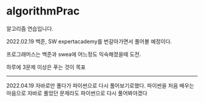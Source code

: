 # algorithmPrac
알고리즘 연습입니다. 

2022.02.19
백준, SW expertacademy를 번갈아가면서 풀어볼 예정이다.

프로그래머스는 백준과 swea에 어느정도 익숙해졌을때 도전.

하루에 3문제 이상은 푸는 것이 목표
______
2022.04.19
자바로만 풀다가 파이썬으로 다시 풀어보기로했다.
파이썬을 처음 배우는 마음으로 자바로 풀었던 문제라도 파이썬으로 다시 풀어봐야겠다
